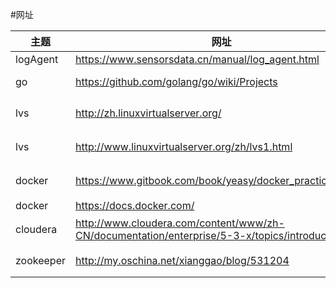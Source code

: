 #网址


|主题|网址|备注|
|----|----|---|
|logAgent|<https://www.sensorsdata.cn/manual/log_agent.html>||
|go|<https://github.com/golang/go/wiki/Projects>|go related project|
|lvs|<http://zh.linuxvirtualserver.org/>|lvs中文站点|
|lvs|<http://www.linuxvirtualserver.org/zh/lvs1.html>|lvs项目介绍|
|docker|<https://www.gitbook.com/book/yeasy/docker_practice/details>|docker从入门到实践|
|docker|<https://docs.docker.com/>|docker|
|cloudera|<http://www.cloudera.com/content/www/zh-CN/documentation/enterprise/5-3-x/topics/introduction.html>|Cloudera 简介|
|zookeeper|<http://my.oschina.net/xianggao/blog/531204>|zookeeper 教程|

